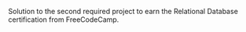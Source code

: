 Solution to the second required project to earn the Relational Database certification from FreeCodeCamp.
